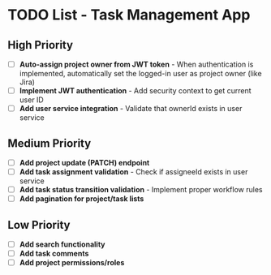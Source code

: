 # TODO List - Task Management App

## High Priority

- [ ] **Auto-assign project owner from JWT token** - When authentication is implemented,
  automatically set the logged-in user as project owner (like Jira)
- [ ] **Implement JWT authentication** - Add security context to get current user ID
- [ ] **Add user service integration** - Validate that ownerId exists in user service

## Medium Priority

- [ ] **Add project update (PATCH) endpoint**
- [ ] **Add task assignment validation** - Check if assigneeId exists in user service
- [ ] **Add task status transition validation** - Implement proper workflow rules
- [ ] **Add pagination for project/task lists**

## Low Priority

- [ ] **Add search functionality**
- [ ] **Add task comments**
- [ ] **Add project permissions/roles**